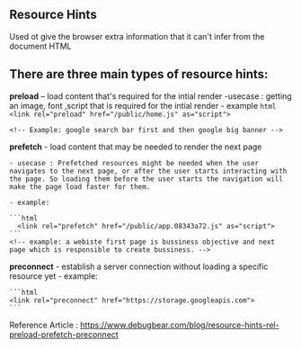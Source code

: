 ## Resource Hints
 Used ot  give the browser extra information that it can't infer from the document HTML

## There are three main types of resource hints:

**preload** – load content that's required for the intial render
   -usecase : getting an image, font ,script that is required for the intial render
    - example 
    ```html
        <link rel="preload" href="/public/home.js" as="script">
    ```

    <!-- Example: google search bar first and then google big banner -->

**prefetch** - load content that may be needed to render the next page

    - usecase : Prefetched resources might be needed when the user navigates to the next page, or after the user starts interacting with the page. So loading them before the user starts the navigation will make the page load faster for them.
     
    - example:

    ```html
      <link rel="prefetch" href="/public/app.08343a72.js" as="script">
    ```
    <!-- example: a webiste first page is bussiness objective and next page which is responsible to create bussiness. -->

**preconnect** - establish a server connection without loading a specific resource yet
    - example:

    ```html
    <link rel="preconnect" href="https://storage.googleapis.com">
    ```

<!-- Example: moneycontrol.com -->

Reference Article : https://www.debugbear.com/blog/resource-hints-rel-preload-prefetch-preconnect

